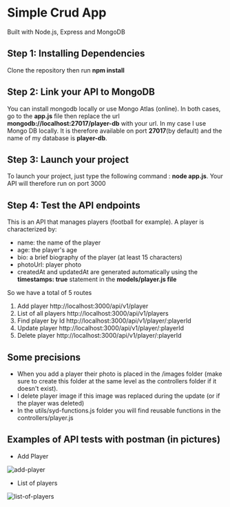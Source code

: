 # Simple Crud App
Built with Node.js, Express and MongoDB

## Step 1: Installing Dependencies

Clone the repository then run **npm install**

## Step 2: Link your API to MongoDB

You can install mongodb locally or use Mongo Atlas (online). In both cases, go to the **app.js** file then replace the url **mongodb://localhost:27017/player-db** with your url. In my case I use Mongo DB locally. It is therefore available on port **27017**(by default) and the name of my database is **player-db**.

## Step 3: Launch your project

To launch your project, just type the following command : **node app.js**. Your API will therefore run on port 3000

## Step 4: Test the API endpoints

This is an API that manages players (football for example). A player is characterized by:
* name: the name of the player
* age: the player's age
* bio: a brief biography of the player (at least 15 characters)
* photoUrl: player photo
* createdAt and updatedAt are generated automatically using the **timestamps: true** statement in the **models/player.js file**

So we have a total of 5 routes

1. Add player http://localhost:3000/api/v1/player
2. List of all players http://localhost:3000/api/v1/players
3. Find player by Id http://localhost:3000/api/v1/player/:playerId
4. Update player http://localhost:3000/api/v1/player/:playerId
5. Delete player http://localhost:3000/api/v1/player/:playerId

## Some precisions

* When you add a player their photo is placed in the /images folder (make sure to create this folder at the same level as the controllers folder if it doesn't exist).
* I delete player image if this image was replaced during the update (or if the player was deleted)
* In the utils/syd-functions.js folder you will find reusable functions in the controllers/player.js

## Examples of API tests with postman (in pictures)

* Add Player

<img src="https://i.ibb.co/TqTVxsn/add-player.png" alt="add-player" border="0">

* List of players
<img src="https://i.ibb.co/RSgvjLt/list-of-players.png" alt="list-of-players" border="0">

